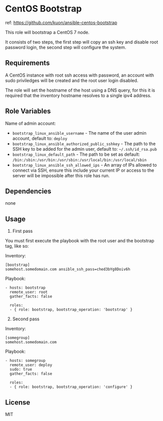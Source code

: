CentOS Bootstrap
================
ref: https://github.com/kuon/ansible-centos-bootstrap

This role will bootstrap a CentOS 7 node.

It consists of two steps, the first step will copy an ssh key and disable root password login, the second step will configure the system.

Requirements
------------

A CentOS instance with root ssh access with password, an account with sudo priviledges will be created and the root user login disabled.

The role will set the hostname of the host using a DNS query, for this it is required that the inventory hostname resolves to a single ipv4 address.

Role Variables
--------------

Name of admin account:

- `bootstrap_linux_ansible_username` - The name of the user admin account, default to: `deploy`
- `bootstrap_linux_ansible_authorized_public_sshkey` - The path to the SSH key to be added for the admin user, default to: `~/.ssh/id_rsa.pub`
- `bootstrap_linux_default_path` - The path to be set as default: `/bin:/sbin:/usr/bin:/usr/sbin:/usr/local/bin:/usr/local/sbin`
- `bootstrap_linux_ansible_ssh_allowed_ips` - An array of IPs allowed to connect via SSH, ensure this include your current IP or access to the server will be impossible after this role has run.


Dependencies
------------

none

Usage
-----

1) First pass


You must first execute the playbook with the root user and the bootstrap tag, like so:

Inventory:

    [bootstrap]
    somehost.somedomain.com ansible_ssh_pass=ched3bYg8Doiv6h


Playbook:

    - hosts: bootstrap
      remote_user: root
      gather_facts: false

      roles:
      - { role: bootstrap, bootstrap_operation: 'bootstrap' }


2) Second pass


Inventory:

    [somegroup]
    somehost.somedomain.com


Playbook:

    - hosts: somegroup
      remote_user: deploy
      sudo: true
      gather_facts: false

      roles:
      - { role: bootstrap, bootstrap_operation: 'configure' }


License
-------

MIT
